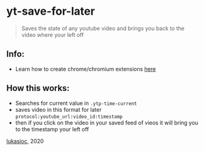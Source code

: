 # yt-save-for-later
> Saves the state of any youtube video and brings you back to the video where your left off

## Info:
- Learn how to create chrome/chromium extensions [here](https://developer.chrome.com/extensions/getstarted)	

##  How this works:
- Searches for current value in ``.ytp-time-current``
- saves video in this format for later ``protocol:youtube_url:video_id:timestamp``
- then if you click on the video in your saved feed of vieos it will bring you to the timestamp your left off
	
[lukasjoc](https://lukasjoc.com), 2020

